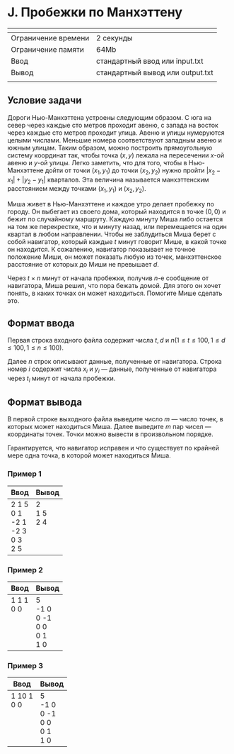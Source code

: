 # J. Пробежки по Манхэттену

[]()|[]()
-------------------|---
Ограничение времени|	2 секунды
Ограничение памяти |	64Mb
Ввод               |	стандартный ввод или input.txt
Вывод              |	стандартный вывод или output.txt
[]()|[]()

## Условие задачи
Дороги Нью-Манхэттена устроены следующим образом. С юга на север через каждые сто метров проходит авеню, с запада на восток через каждые сто метров проходит улица. Авеню и улицы нумеруются целыми числами. Меньшие номера соответствуют западным авеню и южным улицам. Таким образом, можно построить прямоугольную систему координат так, чтобы точка $(x, y)$ лежала на пересечении $x$-ой авеню и $y$-ой улицы. Легко заметить, что для того, чтобы в Нью-Манхэттене дойти от точки $(x_1, y_1)$ до точки $(x_2, y_2)$ нужно пройти $|x_2 − x_1| + |y_2 − y_1|$ кварталов. Эта величина называется манхэттенским расстоянием между точками $(x_1, y_1)$ и $(x_2, y_2)$.

Миша живет в Нью-Манхэттене и каждое утро делает пробежку по городу. Он выбегает из своего дома, который находится в точке $(0, 0)$ и бежит по случайному маршруту. Каждую минуту Миша либо остается на том же перекрестке, что и минуту назад, или перемещается на один квартал в любом направлении. Чтобы не заблудиться Миша берет с собой навигатор, который каждые $t$ минут говорит Мише, в какой точке он находится. К сожалению, навигатор показывает не точное положение Миши, он может показать любую из точек, манхэттенское расстояние от которых до Миши не превышает $d$.

Через $t × n$ минут от начала пробежки, получив $n$-е сообщение от навигатора, Миша решил, что пора бежать домой. Для этого он хочет понять, в каких точках он может находиться. Помогите Мише сделать это.

## Формат ввода
Первая строка входного файла содержит числа $t, d$ и $n (1 ≤ t ≤ 100, 1 ≤ d ≤ 100, 1 ≤ n ≤ 100)$.

Далее $n$ строк описывают данные, полученные от навигатора. Строка номер $i$ содержит числа $x_i$ и $y_i$ — данные, полученные от навигатора через $t_i$ минут от начала пробежки.

## Формат вывода
В первой строке выходного файла выведите число $m$ — число точек, в которых может находиться Миша. Далее выведите $m$ пар чисел — координаты точек. Точки можно вывести в произвольном порядке.

Гарантируется, что навигатор исправен и что существует по крайней мере одна точка, в которой может находиться Миша.

### Пример 1
Ввод|Вывод
---|---
2 1 5<br>0 1<br>-2 1<br>-2 3<br>0 3<br>2 5|2<br>1 5<br>2 4<br><br><br><br>
[]()

### Пример 2
Ввод|Вывод
---|---
1 1 1<br>0 0<br><br><br><br><br>|5<br>-1 0<br>0 -1<br>0 0<br>0 1<br>1 0
[]()

### Пример 3
Ввод|Вывод
---|---
1 10 1<br>0 0<br><br><br><br><br>|5<br>-1 0<br>0 -1<br>0 0<br>0 1<br>1 0
[]()
